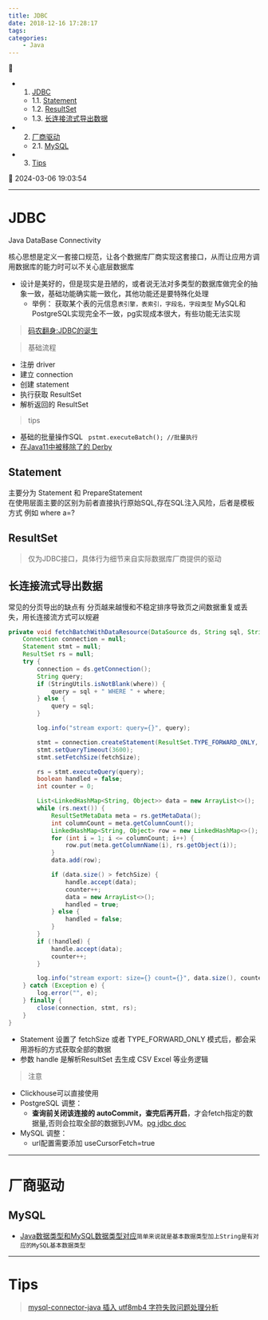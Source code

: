 ```yaml
---
title: JDBC
date: 2018-12-16 17:28:17
tags: 
categories: 
    - Java
---
```


💠

- 1. [JDBC](#jdbc)
    - 1.1. [Statement](#statement)
    - 1.2. [ResultSet](#resultset)
    - 1.3. [长连接流式导出数据](#长连接流式导出数据)
- 2. [厂商驱动](#厂商驱动)
    - 2.1. [MySQL](#mysql)
- 3. [Tips](#tips)

💠 2024-03-06 19:03:54
****************************************
# JDBC
Java DataBase Connectivity

核心思想是定义一套接口规范，让各个数据库厂商实现这套接口，从而让应用方调用数据库的能力时可以不关心底层数据库
- 设计是美好的，但是现实是丑陋的，或者说无法对多类型的数据库做完全的抽象一致，基础功能确实能一致化，其他功能还是要特殊化处理
    - 举例： 获取某个表的元信息`表引擎，表索引，字段名，字段类型` MySQL和PostgreSQL实现完全不一致，pg实现成本很大，有些功能无法实现

> [码农翻身:JDBC的诞生](https://mp.weixin.qq.com/s?__biz=MzAxOTc0NzExNg==&mid=2665513438&idx=1&sn=2967d595bb7d4ffdd2dacd3ab7501bbd&chksm=80d6799db7a1f08b27dc97650434fb2fc0e2570628945db99d9300a99e52828fd05c42fdb441&scene=21#wechat_redirect)

> 基础流程
- 注册 driver
- 建立 connection
- 创建 statement
- 执行获取 ResultSet
- 解析返回的 ResultSet

> tips
- 基础的批量操作SQL ` pstmt.executeBatch(); //批量执行`
- [在Java11中被移除了的 Derby](http://db.apache.org/derby/derby_comm.html)

## Statement
主要分为 Statement 和 PrepareStatement  
在使用层面主要的区别为前者直接执行原始SQL,存在SQL注入风险，后者是模板方式 例如 where a=? 

## ResultSet
> 仅为JDBC接口，具体行为细节来自实际数据库厂商提供的驱动

## 长连接流式导出数据
常见的分页导出的缺点有 分页越来越慢和不稳定排序导致页之间数据重复或丢失，用长连接流方式可以规避

```java
private void fetchBatchWithDataResource(DataSource ds, String sql, String where, int fetchSize, Consumer<List<LinkedHashMap<String, Object>>> handle) {
    Connection connection = null;
    Statement stmt = null;
    ResultSet rs = null;
    try {
        connection = ds.getConnection();
        String query;
        if (StringUtils.isNotBlank(where)) {
            query = sql + " WHERE " + where;
        } else {
            query = sql;
        }

        log.info("stream export: query={}", query);

        stmt = connection.createStatement(ResultSet.TYPE_FORWARD_ONLY, ResultSet.CONCUR_READ_ONLY);
        stmt.setQueryTimeout(3600);
        stmt.setFetchSize(fetchSize);

        rs = stmt.executeQuery(query);
        boolean handled = false;
        int counter = 0;

        List<LinkedHashMap<String, Object>> data = new ArrayList<>();
        while (rs.next()) {
            ResultSetMetaData meta = rs.getMetaData();
            int columnCount = meta.getColumnCount();
            LinkedHashMap<String, Object> row = new LinkedHashMap<>();
            for (int i = 1; i <= columnCount; i++) {
                row.put(meta.getColumnName(i), rs.getObject(i));
            }
            data.add(row);

            if (data.size() > fetchSize) {
                handle.accept(data);
                counter++;
                data = new ArrayList<>();
                handled = true;
            } else {
                handled = false;
            }
        }
        if (!handled) {
            handle.accept(data);
            counter++;
        }

        log.info("stream export: size={} count={}", data.size(), counter);
    } catch (Exception e) {
        log.error("", e);
    } finally {
        close(connection, stmt, rs);
    }
}
```
- Statement 设置了 fetchSize 或者 TYPE_FORWARD_ONLY 模式后，都会采用游标的方式获取全部的数据
- 参数 handle 是解析ResultSet 去生成 CSV Excel 等业务逻辑

> 注意
- Clickhouse可以直接使用
- PostgreSQL 调整：
    - **查询前关闭该连接的 autoCommit，查完后再开启**，才会fetch指定的数据量,否则会拉取全部的数据到JVM。[pg jdbc doc](https://jdbc.postgresql.org/documentation/head/connect.html#connection-parameters)
- MySQL 调整：
    - url配置需要添加 useCursorFetch=true

************************
# 厂商驱动
## MySQL

- [Java数据类型和MySQL数据类型对应](https://dev.mysql.com/doc/connector-j/5.1/en/connector-j-reference-type-conversions.html)`简单来说就是基本数据类型加上String是有对应的MySQL基本数据类型`

************************

# Tips
> [mysql-connector-java 插入 utf8mb4 字符失败问题处理分析](https://blog.arstercz.com/mysql-connector-java-%e6%8f%92%e5%85%a5-utf8mb4-%e5%ad%97%e7%ac%a6%e5%a4%b1%e8%b4%a5%e9%97%ae%e9%a2%98%e5%a4%84%e7%90%86%e5%88%86%e6%9e%90/)

